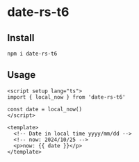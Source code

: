 # date-rs-t6

## Install
```
npm i date-rs-t6
```

## Usage
```vue
<script setup lang="ts">
import { local_now } from 'date-rs-t6'

const date = local_now()
</script>

<template>
  <!-- Date in local time yyyy/mm/dd -->
  <!-- now: 2024/10/25 -->
  <p>now: {{ date }}</p>
</template>

```